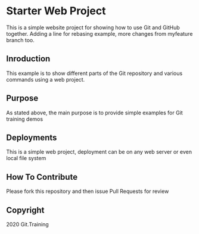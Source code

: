 # Starter Web Project
This is a simple website project for showing how to use Git and GitHub together.
Adding a line for rebasing example, more changes from myfeature branch too.
  
## Inroduction
This example is to show different parts of the Git repository and various commands using a web project.

## Purpose
As stated above, the main purpose is to provide simple examples for Git training demos 

## Deployments
This is a simple web project, deployment can be on any web server or even local file system

## How To Contribute
Please fork this repository and then issue Pull Requests for review

## Copyright
2020 Git.Training
